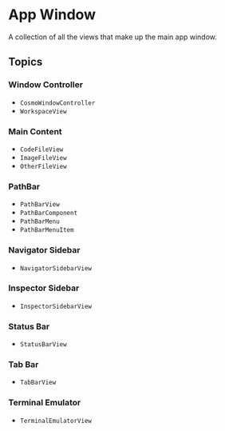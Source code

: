 # App Window

A collection of all the views that make up the main app window.

## Topics

### Window Controller

- ``CosmoWindowController``
- ``WorkspaceView``

### Main Content

- ``CodeFileView``
- ``ImageFileView``
- ``OtherFileView``

### PathBar

- ``PathBarView``
- ``PathBarComponent``
- ``PathBarMenu``
- ``PathBarMenuItem``

### Navigator Sidebar

- ``NavigatorSidebarView``

### Inspector Sidebar

- ``InspectorSidebarView``

### Status Bar

- ``StatusBarView``

### Tab Bar

- ``TabBarView``

### Terminal Emulator

- ``TerminalEmulatorView``
